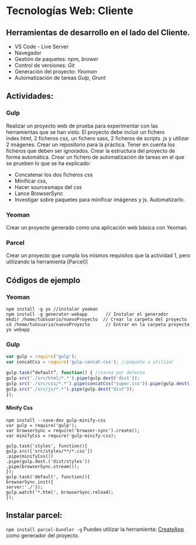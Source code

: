 # Tecnologías Web: Cliente
## Herramientas de desarrollo en el lado del Cliente.

- VS Code - Live Server
- Navegador
- Gestión de paquetes: *npm*, *brower*
- Control de versiones: *Git*
- Generación del proyecto:  *Yeoman*
- Automatización de tareas *Gulp*, *Grunt*


## Actividades: 

### Gulp
Realizar un proyecto web de prueba para experimentar con las herramientas que se han visto. El proyecto debe incluir un fichero index.html, 2 ficheros css, un fichero sass, 2 ficheros de scripts .js y utilizar 2 imágenes. 
Crear un repositorio para la práctica. Tener en cuenta los ficheros que deben ser ignorados.
Crear la estructura del proyecto de forma automática.
Crear un fichero de automatización de tareas en el que se prueben lo que se ha explicado:
- Concatenar los dos ficheros css
- Minificar css, 
- Hacer sourcesmaps del css
- Lance BrowserSync
- Investigar sobre paquetes para minificar imágenes y js. Automatizarlo.
  
### Yeoman
Crear un proyecto generado como una aplicación web básica con Yeoman.
### Parcel
Crear un proyecto que cumpla los mismos requisitos que la actividad 1, pero utilizando la herramienta [Parcel](

## Códigos de ejemplo 

### Yeoman
`npm install -g yo //instalar yeoman`    
`npm install -g generator-webapp       // Instalar el generador`  
`mkdir /home/tuUsuario/nuevoProyecto  // Crear la carpeta del proyecto`  
`cd /home/tuUsuario/nuevoProyecto      // Entrar en la carpeta proyecto`  
`yo webapp`

### Gulp
```javascript
var gulp = require('gulp');
var concatCss = require('gulp-concat-css'); //paquete a utilizar

gulp.task(“default”, function() { //tarea por defecto
gulp.src('./src/html/*.*').pipe(gulp.dest('dist'));
gulp.src('./src/css/*.*').pipe(concatCss("super.css")).pipe(gulp.dest('dist'));
gulp.src("./src/js/*.*").pipe(gulp.dest("dist"));
});
```
#### Minify Css
`npm install --save-dev gulp-minify-css`    
`var gulp = require('gulp');`  
`var browserSync = require('browser-sync').create();`  
`var minifyCss = require('gulp-minify-css);`  

`gulp.task('styles', function(){`  
`gulp.src(['src/styles/**/*.css'])`  
`.pipe(minifyCss())`  
`.pipe(gulp.dest.('dist/styles'))`  
`.pipe(browserSync.stream());`  
`});`  
`gulp.task('default', function(){`  
`browserSync.init({`  
`server:'./'});`  
`gulp.watch('*.html', browserSync.reload);`  
`});` 
## Instalar parcel:
`npm install parcel-bundler -g` 
Puedes utilizar la herramienta: [CreateApp](https://createapp.dev/) como generador del proyecto.

